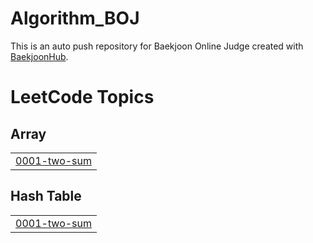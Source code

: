 # Algorithm_BOJ
This is an auto push repository for Baekjoon Online Judge created with [BaekjoonHub](https://github.com/BaekjoonHub/BaekjoonHub).

<!---LeetCode Topics Start-->
# LeetCode Topics
## Array
|  |
| ------- |
| [0001-two-sum](https://github.com/KimJH0709/Algorithm/tree/master/0001-two-sum) |
## Hash Table
|  |
| ------- |
| [0001-two-sum](https://github.com/KimJH0709/Algorithm/tree/master/0001-two-sum) |
<!---LeetCode Topics End-->